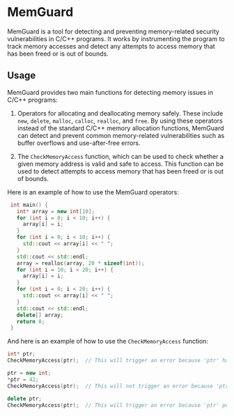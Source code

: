 
# MemGuard

MemGuard is a tool for detecting and preventing memory-related security vulnerabilities in C/C++ programs. It works by instrumenting the program to track memory accesses and detect any attempts to access memory that has been freed or is out of bounds.

## Usage

MemGuard provides two main functions for detecting memory issues in C/C++ programs:

1.  Operators for allocating and deallocating memory safely. These include `new`, `delete`, `malloc`, `calloc`, `realloc`, and `free`. By using these operators instead of the standard C/C++ memory allocation functions, MemGuard can detect and prevent common memory-related vulnerabilities such as buffer overflows and use-after-free errors.
    
2.  The `CheckMemoryAccess` function, which can be used to check whether a given memory address is valid and safe to access. This function can be used to detect attempts to access memory that has been freed or is out of bounds.
    

Here is an example of how to use the MemGuard operators:

   ```cpp
    int main() {
	  int* array = new int[10];
	  for (int i = 0; i < 10; i++) {
	    array[i] = i;
	  }
	  for (int i = 0; i < 10; i++) {
	    std::cout << array[i] << " ";
	  }
	  std::cout << std::endl;
	  array = realloc(array, 20 * sizeof(int));                
	  for (int i = 10; i < 20; i++) {
	    array[i] = i;
	  }
	  for (int i = 0; i < 20; i++) {
	    std::cout << array[i] << " ";
	  }
	  std::cout << std::endl;
	  delete[] array;
	  return 0;
	}
```

And here is an example of how to use the `CheckMemoryAccess` function:
```cpp
int* ptr;
CheckMemoryAccess(ptr);  // This will trigger an error because 'ptr' has not been initialized.

ptr = new int;
*ptr = 42;
CheckMemoryAccess(ptr);  // This will not trigger an error because 'ptr' points to a valid memory block.

delete ptr;
CheckMemoryAccess(ptr);  // This will trigger an error because 'ptr' points to a freed memory block.
```
